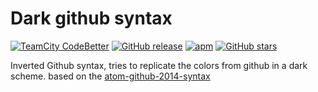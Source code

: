 Dark github syntax
=========		
[![TeamCity CodeBetter](https://img.shields.io/teamcity/codebetter/bt428.svg?maxAge=2592000)]()
[![GitHub release](https://img.shields.io/github/release/qubyte/rubidium.svg?maxAge=2592000)](2.0.0)
[![apm](https://img.shields.io/apm/l/vim-mode.svg?maxAge=2592000?style=flat-square)]()
[![GitHub stars](https://img.shields.io/github/stars/badges/shields.svg?style=social&label=Star&maxAge=2592000)](https://github.com/edjroz/dark-github-syntax)


Inverted Github syntax, tries to replicate the colors from github in a dark scheme.
based on the [atom-github-2014-syntax](https://github.com/jacobbednarz/atom-github-2014-syntax)

